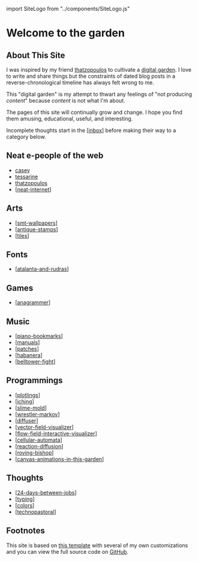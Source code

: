 import SiteLogo from "../components/SiteLogo.js"

# Welcome to the garden

<SiteLogo />

## About This Site

I was inspired by my friend [thatzopoulos] to cultivate a [digital garden]. I love to write and share things but the constraints of dated blog posts in a reverse-chronological timeline has always felt wrong to me.

This "digital garden" is my attempt to thwart any feelings of "not producing _content_" because _content_ is not what I'm about.

The pages of this site will continually grow and change.
I hope you find them amusing, educational, useful, and interesting.

Incomplete thoughts start in the [[inbox]] before making their way to a category below.

## Neat e-people of the web

- [casey]
- [tessarine]
- [thatzopoulos]
- [[neat-internet]]

## Arts

- [[smt-wallpapers]]
- [[antique-stamps]]
- [[tiles]]

## Fonts

- [[atalanta-and-rudras]]

## Games

- [[anagrammer]]

## Music

- [[piano-bookmarks]]
- [[manuals]]
- [[patches]]
- [[habanera]]
- [[belltower-fight]]

## Programmings

- [[plotlings]]
- [[iching]]
- [[slime-mold]]
- [[wrestler-markov]]
- [[diffuser]]
- [[vector-field-visualizer]]
- [[flow-field-interactive-visualizer]]
- [[cellular-automata]]
- [[reaction-diffusion]]
- [[roving-bishop]]
- [[canvas-animations-in-this-garden]]

## Thoughts

- [[24-days-between-jobs]]
- [[typing]]
- [[colors]]
- [[technopastoral]]

## Footnotes

This site is based on [this template][site-template] with several of my own customizations and you can view the full source code on [GitHub].

[casey]: https://sowe.li
[tessarine]: http://tesseract.page
[thatzopoulos]: https://athanasi.us
[digital garden]: https://maggieappleton.com/garden-history
[site-template]: https://github.com/yenly/foamy-nextjs
[GitHub]: https://github.com/Velfi/digital-garden

[//begin]: # "Autogenerated link references for markdown compatibility"
[inbox]: inbox "Inbox"
[neat-internet]: neat-internet "Cool stuff the internet exposed me to"
[smt-wallpapers]: games/smt-wallpapers "Shin Megami Tensei Wallpapers"
[antique-stamps]: art/antique-stamps "Antique stamps converted to SVG"
[tiles]: art/tiles/tiles "Tiles"
[atalanta-and-rudras]: fonts/atalanta-and-rudras "Pixel Fonts (Atalanta and Rudras)"
[anagrammer]: games/anagrammer "(Work In Progress) Anagram Creation Helper"
[piano-bookmarks]: music/piano-bookmarks "Piano Bookmarks"
[manuals]: synth/manuals "Synth Manuals"
[patches]: synth/patches "Synth Presets"
[habanera]: music/habanera "Habanera For Two Flutes And A Cello"
[belltower-fight]: music/belltower-fight "Belltower Fight"
[plotlings]: programming/plotlings "Plotter Art Generation Suite"
[iching]: programming/iching "I Ching"
[slime-mold]: programming/slime-mold "Slime Mold (Physarum) Simulation"
[wrestler-markov]: programming/wrestler-markov "I created a Wrestler"
[diffuser]: programming/diffuser "Diffuser"
[vector-field-visualizer]: programming/vector-field-visualizer "Visualizing dimensional noise algorithms"
[flow-field-interactive-visualizer]: programming/flow-field-interactive-visualizer "Painting flow fields"
[cellular-automata]: programming/cellular-automata "TODO cellular-automata"
[reaction-diffusion]: programming/reaction-diffusion "Gray Scott Reaction Diffusion Simulation"
[roving-bishop]: programming/roving-bishop "TODO roving-bishop"
[canvas-animations-in-this-garden]: programming/canvas-animations-in-this-garden "How this site uses Canvas to render art and animations"
[24-days-between-jobs]: thoughts/24-days-between-jobs "Time off between jobs"
[typing]: thoughts/typing "On Typing"
[colors]: thoughts/colors/colors "On Colors"
[technopastoral]: thoughts/technopastoral "On Digital Gardens"
[//end]: # "Autogenerated link references"
